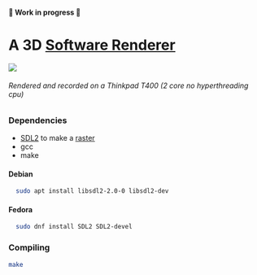 #### 🚧 Work in progress 🚧
# A 3D [Software Renderer](https://en.wikipedia.org/wiki/Software_rendering)
<img src='./preview.gif'>

###### Rendered and recorded on a Thinkpad T400 (2 core no hyperthreading cpu)

### Dependencies

- [SDL2](http://libsdl.org) to make a [raster](https://en.wikipedia.org/wiki/Raster_graphics)
- gcc
- make

#### Debian

```bash
  sudo apt install libsdl2-2.0-0 libsdl2-dev
```

#### Fedora
```bash
  sudo dnf install SDL2 SDL2-devel
```
### Compiling

```bash
make
```
